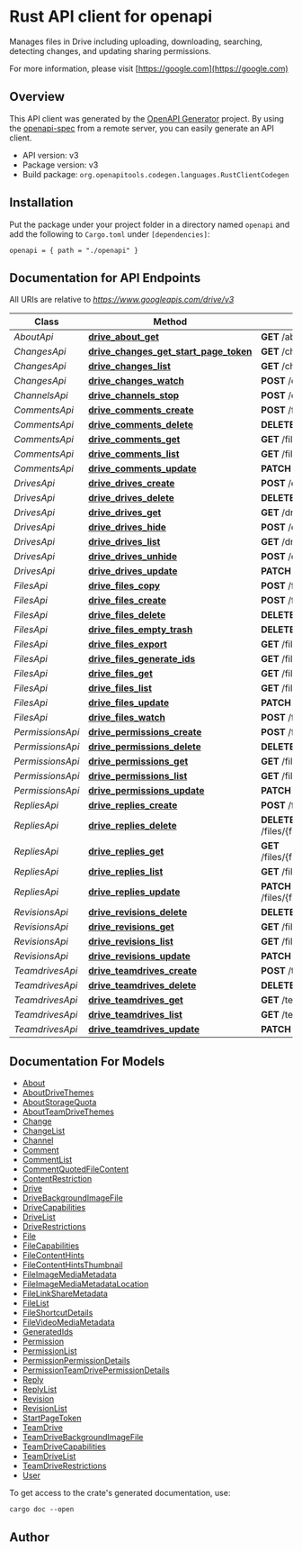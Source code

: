 # Rust API client for openapi

Manages files in Drive including uploading, downloading, searching, detecting changes, and updating sharing permissions.

For more information, please visit [https://google.com](https://google.com)

## Overview

This API client was generated by the [OpenAPI Generator](https://openapi-generator.tech) project.  By using the [openapi-spec](https://openapis.org) from a remote server, you can easily generate an API client.

- API version: v3
- Package version: v3
- Build package: `org.openapitools.codegen.languages.RustClientCodegen`

## Installation

Put the package under your project folder in a directory named `openapi` and add the following to `Cargo.toml` under `[dependencies]`:

```
openapi = { path = "./openapi" }
```

## Documentation for API Endpoints

All URIs are relative to *https://www.googleapis.com/drive/v3*

Class | Method | HTTP request | Description
------------ | ------------- | ------------- | -------------
*AboutApi* | [**drive_about_get**](docs/AboutApi.md#drive_about_get) | **GET** /about | 
*ChangesApi* | [**drive_changes_get_start_page_token**](docs/ChangesApi.md#drive_changes_get_start_page_token) | **GET** /changes/startPageToken | 
*ChangesApi* | [**drive_changes_list**](docs/ChangesApi.md#drive_changes_list) | **GET** /changes | 
*ChangesApi* | [**drive_changes_watch**](docs/ChangesApi.md#drive_changes_watch) | **POST** /changes/watch | 
*ChannelsApi* | [**drive_channels_stop**](docs/ChannelsApi.md#drive_channels_stop) | **POST** /channels/stop | 
*CommentsApi* | [**drive_comments_create**](docs/CommentsApi.md#drive_comments_create) | **POST** /files/{fileId}/comments | 
*CommentsApi* | [**drive_comments_delete**](docs/CommentsApi.md#drive_comments_delete) | **DELETE** /files/{fileId}/comments/{commentId} | 
*CommentsApi* | [**drive_comments_get**](docs/CommentsApi.md#drive_comments_get) | **GET** /files/{fileId}/comments/{commentId} | 
*CommentsApi* | [**drive_comments_list**](docs/CommentsApi.md#drive_comments_list) | **GET** /files/{fileId}/comments | 
*CommentsApi* | [**drive_comments_update**](docs/CommentsApi.md#drive_comments_update) | **PATCH** /files/{fileId}/comments/{commentId} | 
*DrivesApi* | [**drive_drives_create**](docs/DrivesApi.md#drive_drives_create) | **POST** /drives | 
*DrivesApi* | [**drive_drives_delete**](docs/DrivesApi.md#drive_drives_delete) | **DELETE** /drives/{driveId} | 
*DrivesApi* | [**drive_drives_get**](docs/DrivesApi.md#drive_drives_get) | **GET** /drives/{driveId} | 
*DrivesApi* | [**drive_drives_hide**](docs/DrivesApi.md#drive_drives_hide) | **POST** /drives/{driveId}/hide | 
*DrivesApi* | [**drive_drives_list**](docs/DrivesApi.md#drive_drives_list) | **GET** /drives | 
*DrivesApi* | [**drive_drives_unhide**](docs/DrivesApi.md#drive_drives_unhide) | **POST** /drives/{driveId}/unhide | 
*DrivesApi* | [**drive_drives_update**](docs/DrivesApi.md#drive_drives_update) | **PATCH** /drives/{driveId} | 
*FilesApi* | [**drive_files_copy**](docs/FilesApi.md#drive_files_copy) | **POST** /files/{fileId}/copy | 
*FilesApi* | [**drive_files_create**](docs/FilesApi.md#drive_files_create) | **POST** /files | 
*FilesApi* | [**drive_files_delete**](docs/FilesApi.md#drive_files_delete) | **DELETE** /files/{fileId} | 
*FilesApi* | [**drive_files_empty_trash**](docs/FilesApi.md#drive_files_empty_trash) | **DELETE** /files/trash | 
*FilesApi* | [**drive_files_export**](docs/FilesApi.md#drive_files_export) | **GET** /files/{fileId}/export | 
*FilesApi* | [**drive_files_generate_ids**](docs/FilesApi.md#drive_files_generate_ids) | **GET** /files/generateIds | 
*FilesApi* | [**drive_files_get**](docs/FilesApi.md#drive_files_get) | **GET** /files/{fileId} | 
*FilesApi* | [**drive_files_list**](docs/FilesApi.md#drive_files_list) | **GET** /files | 
*FilesApi* | [**drive_files_update**](docs/FilesApi.md#drive_files_update) | **PATCH** /files/{fileId} | 
*FilesApi* | [**drive_files_watch**](docs/FilesApi.md#drive_files_watch) | **POST** /files/{fileId}/watch | 
*PermissionsApi* | [**drive_permissions_create**](docs/PermissionsApi.md#drive_permissions_create) | **POST** /files/{fileId}/permissions | 
*PermissionsApi* | [**drive_permissions_delete**](docs/PermissionsApi.md#drive_permissions_delete) | **DELETE** /files/{fileId}/permissions/{permissionId} | 
*PermissionsApi* | [**drive_permissions_get**](docs/PermissionsApi.md#drive_permissions_get) | **GET** /files/{fileId}/permissions/{permissionId} | 
*PermissionsApi* | [**drive_permissions_list**](docs/PermissionsApi.md#drive_permissions_list) | **GET** /files/{fileId}/permissions | 
*PermissionsApi* | [**drive_permissions_update**](docs/PermissionsApi.md#drive_permissions_update) | **PATCH** /files/{fileId}/permissions/{permissionId} | 
*RepliesApi* | [**drive_replies_create**](docs/RepliesApi.md#drive_replies_create) | **POST** /files/{fileId}/comments/{commentId}/replies | 
*RepliesApi* | [**drive_replies_delete**](docs/RepliesApi.md#drive_replies_delete) | **DELETE** /files/{fileId}/comments/{commentId}/replies/{replyId} | 
*RepliesApi* | [**drive_replies_get**](docs/RepliesApi.md#drive_replies_get) | **GET** /files/{fileId}/comments/{commentId}/replies/{replyId} | 
*RepliesApi* | [**drive_replies_list**](docs/RepliesApi.md#drive_replies_list) | **GET** /files/{fileId}/comments/{commentId}/replies | 
*RepliesApi* | [**drive_replies_update**](docs/RepliesApi.md#drive_replies_update) | **PATCH** /files/{fileId}/comments/{commentId}/replies/{replyId} | 
*RevisionsApi* | [**drive_revisions_delete**](docs/RevisionsApi.md#drive_revisions_delete) | **DELETE** /files/{fileId}/revisions/{revisionId} | 
*RevisionsApi* | [**drive_revisions_get**](docs/RevisionsApi.md#drive_revisions_get) | **GET** /files/{fileId}/revisions/{revisionId} | 
*RevisionsApi* | [**drive_revisions_list**](docs/RevisionsApi.md#drive_revisions_list) | **GET** /files/{fileId}/revisions | 
*RevisionsApi* | [**drive_revisions_update**](docs/RevisionsApi.md#drive_revisions_update) | **PATCH** /files/{fileId}/revisions/{revisionId} | 
*TeamdrivesApi* | [**drive_teamdrives_create**](docs/TeamdrivesApi.md#drive_teamdrives_create) | **POST** /teamdrives | 
*TeamdrivesApi* | [**drive_teamdrives_delete**](docs/TeamdrivesApi.md#drive_teamdrives_delete) | **DELETE** /teamdrives/{teamDriveId} | 
*TeamdrivesApi* | [**drive_teamdrives_get**](docs/TeamdrivesApi.md#drive_teamdrives_get) | **GET** /teamdrives/{teamDriveId} | 
*TeamdrivesApi* | [**drive_teamdrives_list**](docs/TeamdrivesApi.md#drive_teamdrives_list) | **GET** /teamdrives | 
*TeamdrivesApi* | [**drive_teamdrives_update**](docs/TeamdrivesApi.md#drive_teamdrives_update) | **PATCH** /teamdrives/{teamDriveId} | 


## Documentation For Models

 - [About](docs/About.md)
 - [AboutDriveThemes](docs/AboutDriveThemes.md)
 - [AboutStorageQuota](docs/AboutStorageQuota.md)
 - [AboutTeamDriveThemes](docs/AboutTeamDriveThemes.md)
 - [Change](docs/Change.md)
 - [ChangeList](docs/ChangeList.md)
 - [Channel](docs/Channel.md)
 - [Comment](docs/Comment.md)
 - [CommentList](docs/CommentList.md)
 - [CommentQuotedFileContent](docs/CommentQuotedFileContent.md)
 - [ContentRestriction](docs/ContentRestriction.md)
 - [Drive](docs/Drive.md)
 - [DriveBackgroundImageFile](docs/DriveBackgroundImageFile.md)
 - [DriveCapabilities](docs/DriveCapabilities.md)
 - [DriveList](docs/DriveList.md)
 - [DriveRestrictions](docs/DriveRestrictions.md)
 - [File](docs/File.md)
 - [FileCapabilities](docs/FileCapabilities.md)
 - [FileContentHints](docs/FileContentHints.md)
 - [FileContentHintsThumbnail](docs/FileContentHintsThumbnail.md)
 - [FileImageMediaMetadata](docs/FileImageMediaMetadata.md)
 - [FileImageMediaMetadataLocation](docs/FileImageMediaMetadataLocation.md)
 - [FileLinkShareMetadata](docs/FileLinkShareMetadata.md)
 - [FileList](docs/FileList.md)
 - [FileShortcutDetails](docs/FileShortcutDetails.md)
 - [FileVideoMediaMetadata](docs/FileVideoMediaMetadata.md)
 - [GeneratedIds](docs/GeneratedIds.md)
 - [Permission](docs/Permission.md)
 - [PermissionList](docs/PermissionList.md)
 - [PermissionPermissionDetails](docs/PermissionPermissionDetails.md)
 - [PermissionTeamDrivePermissionDetails](docs/PermissionTeamDrivePermissionDetails.md)
 - [Reply](docs/Reply.md)
 - [ReplyList](docs/ReplyList.md)
 - [Revision](docs/Revision.md)
 - [RevisionList](docs/RevisionList.md)
 - [StartPageToken](docs/StartPageToken.md)
 - [TeamDrive](docs/TeamDrive.md)
 - [TeamDriveBackgroundImageFile](docs/TeamDriveBackgroundImageFile.md)
 - [TeamDriveCapabilities](docs/TeamDriveCapabilities.md)
 - [TeamDriveList](docs/TeamDriveList.md)
 - [TeamDriveRestrictions](docs/TeamDriveRestrictions.md)
 - [User](docs/User.md)


To get access to the crate's generated documentation, use:

```
cargo doc --open
```

## Author



